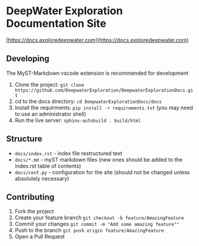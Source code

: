 # DeepWater Exploration Documentation Site

[https://docs.exploredeepwater.com](https://docs.exploredeepwater.com)

## Developing

The MyST-Markdown vscode extension is recommended for development

1. Clone the project: `git clone https://github.com/DeepwaterExploration/DeepwaterExplorationDocs.git`
2. cd to the docs directory: `cd DeepwaterExplorationDocs/docs`
2. Install the requirments: `pip install -r requirements.txt` (you may need to use an administrator shell)
4. Run the live server: `sphinx-autobuild . build/html`

## Structure

- `docs/index.rst` - index file restructured text
- `docs/*.md` - myST markdown files (new ones should be added to the index.rst table of contents)
- `docs/conf.py` - configuration for the site (should not be changed unless absolutely necessary)

## Contributing

1. Fork the project
2. Create your feature branch `git checkout -b feature/AmazingFeature`
3. Commit your changes `git commit -m "Add some amazing feature""`
4. Push to the branch `git push origin feature/AmazingFeature`
5. Open a Pull Request
